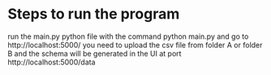 # Steps to run the program 
run the main.py python file with the command python main.py
and go to http://localhost:5000/ you need to upload the csv file from folder A or folder B
and the schema will be generated in the UI at port http://localhost:5000/data
